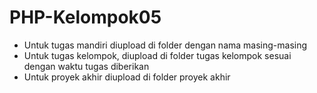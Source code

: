 # PHP-Kelompok05

- Untuk tugas mandiri diupload di folder dengan nama masing-masing
- Untuk tugas kelompok, diupload di folder tugas kelompok sesuai dengan waktu tugas diberikan
- Untuk proyek akhir diupload di folder proyek akhir

